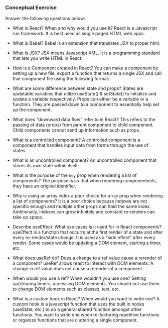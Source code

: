 ### Conceptual Exercise

Answer the following questions below:

- What is React? When and why would you use it?
React is a Javascript run framework. It is best used as single paged HTML web apps. 

- What is Babel?
Babel is an extension that translates JSX to proper html.

- What is JSX?
JSX means Javascript XML. It is a programming standard that lets you write HTML in React.

- How is a Component created in React?
You can make a component by setting up a new file, export a function that returns a single JSX and call that component file using the following format: <Component />

- What are some difference between state and props?
States are updatable variables that utilize useState() & setState() to initialize and update a variable respectively. Props can either be a variable or a function. They are passed down to a component to essentially help set up the component. 

- What does "downward data flow" refer to in React?
This refers to the passing of data (props) from parent component to child component. Child components cannot send up information such as props. 

- What is a controlled component?
A controlled component is a component that handles input data from forms through the use of states.

- What is an uncontrolled component?
An uncontrolled component that stores its own state within itself.

- What is the purpose of the `key` prop when rendering a list of components?
The purpose is so that when rendering componentents, they have an original identifier.

- Why is using an array index a poor choice for a `key` prop when rendering a list of components?
It is a poor choice because indexes are not specific enough and multiple other props can hold the same index. Additionally, indexes can grow infinitely and constant re-renders can take up space. 

- Describe useEffect.  What use cases is it used for in React components?
useEffect is a function that occurrs at the first render of a state and after every re-render/state change. It is used as a "side effect" after every render. Some cases would be updating a DOM element, starting a timer, etc.

- What does useRef do?  Does a change to a ref value cause a rerender of a component?
useRef allows react to interact with DOM elements. A change in ref value does not cause a rerender of a component. 

- When would you use a ref? When wouldn't you use one?
Setting up/clearing timers, accessing DOM elements. You should not use them to change DOM elements such as classes, text, etc.

- What is a custom hook in React? When would you want to write one?
A custom hook is a javascript function that uses the built in hooks (useState, etc.) to do a general shared function amongst other functions. You want to write one when re-factoring repetitive functions or organize functions that are cluttering a single component.